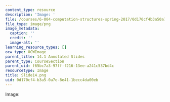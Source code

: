 ```yaml
---
content_type: resource
description: 'Image: '
file: /courses/6-004-computation-structures-spring-2017/0d170cf4b3a50a7e8e411becc4da00eb_Slide14.png
file_type: image/png
image_metadata:
  caption: ''
  credit: ''
  image-alt: ''
learning_resource_types: []
ocw_type: OCWImage
parent_title: 14.1 Annotated Slides
parent_type: CourseSection
parent_uid: f65bc7a3-97ff-f216-13ee-a241c537bd4c
resourcetype: Image
title: Slide14.png
uid: 0d170cf4-b3a5-0a7e-8e41-1becc4da00eb
---
```

Image: 

